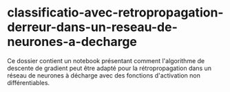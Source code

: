# classificatio-avec-retropropagation-derreur-dans-un-reseau-de-neurones-a-decharge
Ce dossier contient un notebook présentant comment l'algorithme de descente de gradient peut être adapté pour la  rétropropagation dans un réseau de neurones à décharge avec des fonctions d'activation non différentiables.
